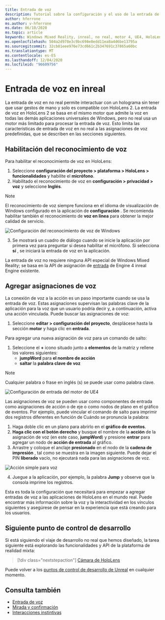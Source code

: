 ```yaml
---
title: Entrada de voz
description: Tutorial sobre la configuración y el uso de la entrada de voz en HoloLens 2 e inreal Engine
author: hferrone
ms.author: v-hferrone
ms.date: 06/10/2020
ms.topic: article
keywords: Windows Mixed Reality, inreal, no real, motor 4, UE4, HoloLens 2, voz, entrada de voz, reconocimiento de voz, realidad mixta, desarrollo, características, documentación, guías, hologramas, desarrollo de juegos, auriculares de realidad mixta, auriculares de realidad mixta de Windows, auriculares de realidad virtual
ms.openlocfilehash: 504a2d978e3c9bc698e8edd11ea8a4d6be13795a
ms.sourcegitcommit: 32cb81eee976e73cd661c2b347691c37865a60bc
ms.translationtype: MT
ms.contentlocale: es-ES
ms.lasthandoff: 12/04/2020
ms.locfileid: "96609756"
---
```

# <a name="voice-input-in-unreal"></a>Entrada de voz en inreal

La entrada de voz en no real permite interactuar con un holograma sin tener que usar gestos de mano y solo es compatible con HoloLens 2. La entrada de voz en HoloLens 2 se basa en el mismo motor que admite la voz en todas las demás aplicaciones universales de Windows, pero no real usa un motor más limitado para procesar la entrada de voz. Esto limita las características de entrada de voz en no real a las asignaciones de voz predefinidas, que se describen en las secciones siguientes. 

## <a name="enabling-speech-recognition"></a>Habilitación del reconocimiento de voz

Para habilitar el reconocimiento de voz en HoloLens:
1. Seleccione **configuración del proyecto > plataforma > HoloLens > funcionalidades** y habilite el **micrófono**. 
2. Habilitado el reconocimiento de voz en **configuración > privacidad > voz** y seleccione **Inglés**.

> [!NOTE]
> El reconocimiento de voz siempre funciona en el idioma de visualización de Windows configurado en la aplicación de **configuración** . Se recomienda habilitar también el reconocimiento de **voz en línea** para obtener la mejor calidad de servicio.

![Configuración del reconocimiento de voz de Windows](images/unreal/speech-recognition-settings.png)

3. Se mostrará un cuadro de diálogo cuando se inicie la aplicación por primera vez para preguntar si desea habilitar el micrófono. Si selecciona **sí** , se iniciará la entrada de voz en la aplicación.

La entrada de voz no requiere ninguna API especial de Windows Mixed Reality; se basa en la API de asignación de [entrada](https://docs.unrealengine.com/Gameplay/Input/index.html) de Engine 4 inreal Engine existente. 

## <a name="adding-speech-mappings"></a>Agregar asignaciones de voz

La conexión de voz a la acción es un paso importante cuando se usa la entrada de voz. Estas asignaciones supervisan las palabras clave de la aplicación para la voz que un usuario podría decir y, a continuación, activa una acción vinculada. Puede buscar las asignaciones de voz:
1. Seleccione **editar > configuración del proyecto**, desplácese hasta la sección **motor** y haga clic en **entrada**.

Para agregar una nueva asignación de voz para un comando de salto:
1. Seleccione el **+** icono situado junto a **elementos** de la matriz y rellene los valores siguientes:
    * **jumpWord** para **el nombre de acción**
    * **saltar** la **palabra clave de voz**

> [!NOTE]
> Cualquier palabra o frase en inglés (s) se puede usar como palabra clave. 

![Configuración de entrada del motor de UE4](images/unreal/engine-input.png)

Las asignaciones de voz se pueden usar como componentes de entrada como asignaciones de acción o de eje o como nodos de plano en el gráfico de eventos. Por ejemplo, puede vincular el comando de salto para imprimir dos registros diferentes en función de Cuándo se pronuncia la palabra:

1. Haga doble clic en un plano para abrirlo en el **gráfico de eventos**.
2. **Haga clic con el botón derecho** y busque el nombre de la **acción** de la asignación de voz (en este caso, **jumpWord**) y presione **entrar** para agregar un nodo de **acción de entrada** al gráfico.
3. Arrastre y coloque el anclaje **presionado** en el nodo de la **cadena de impresión** , tal como se muestra en la imagen siguiente. Puede dejar el PIN **liberado** vacío, no ejecutará nada para las asignaciones de voz.
 
![Acción simple para voz](images/unreal/voice-input-img-03.png)

4. Juegue a la aplicación, por ejemplo, la palabra **Jump** y observe que la consola imprime los registros.

Esta es toda la configuración que necesitará para empezar a agregar entradas de voz a las aplicaciones de HoloLens en el mundo real. Puede encontrar más información sobre la voz y la interactividad en los vínculos siguientes y asegúrese de pensar en la experiencia que está creando para los usuarios.

## <a name="next-development-checkpoint"></a>Siguiente punto de control de desarrollo

Si está siguiendo el viaje de desarrollo no real que hemos diseñado, la tarea siguiente está explorando las funcionalidades y API de la plataforma de realidad mixta: 

> [!div class="nextstepaction"]
> [Cámara de HoloLens](unreal-hololens-camera.md)

Puede volver a los [puntos de control de desarrollo de Unreal](unreal-development-overview.md#2-core-building-blocks) en cualquier momento.

## <a name="see-also"></a>Consulta también
* [Entrada de voz](../../design/voice-input.md)
* [Mirada y confirmación](../../design/gaze-and-commit.md)
* [Interacciones instintivas](../../design/interaction-fundamentals.md)

